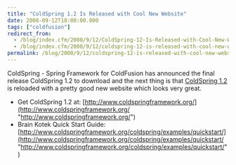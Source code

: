 ```yaml
---
title: "ColdSpring 1.2 Is Released with Cool New Website"
date: 2008-09-12T18:00:00.000
tags: ["coldfusion"]
redirect_from: 
  - /blog/index.cfm/2008/9/12/ColdSpring-12-Is-Released-with-Cool-New-Website/
  - /blog/index.cfm/2008/9/12/coldspring-12-is-released-with-cool-new-website/
permalink: /blog/2008/9/12/coldspring-12-is-released-with-cool-new-website/
---
```

ColdSpring - Spring Framework for ColdFusion has announced the final release ColdSpring 1.2 to download and the next thing is that  [ColdSpring 1.2](http://www.coldspringframework.org/ "http://www.coldspringframework.org/")  is reloaded with a pretty good new website which looks very great.

 - Get ColdSpring 1.2 at:  [http://www.coldspringframework.org/](http://www.coldspringframework.org/ "http://www.coldspringframework.org/")  
- Brain Kotek Quick Start Guide:  [http://www.coldspringframework.org/coldspring/examples/quickstart/](http://www.coldspringframework.org/coldspring/examples/quickstart/ "http://www.coldspringframework.org/coldspring/examples/quickstart/")
